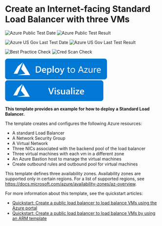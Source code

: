 # Create an Internet-facing Standard Load Balancer with three VMs

![Azure Public Test Date](https://azurequickstartsservice.blob.core.windows.net/badges/101-load-balancer-standard-create/PublicLastTestDate.svg)
![Azure Public Test Result](https://azurequickstartsservice.blob.core.windows.net/badges/101-load-balancer-standard-create/PublicDeployment.svg)

![Azure US Gov Last Test Date](https://azurequickstartsservice.blob.core.windows.net/badges/101-load-balancer-standard-create/FairfaxLastTestDate.svg)
![Azure US Gov Last Test Result](https://azurequickstartsservice.blob.core.windows.net/badges/101-load-balancer-standard-create/FairfaxDeployment.svg)

![Best Practice Check](https://azurequickstartsservice.blob.core.windows.net/badges/101-load-balancer-standard-create/BestPracticeResult.svg)
![Cred Scan Check](https://azurequickstartsservice.blob.core.windows.net/badges/101-load-balancer-standard-create/CredScanResult.svg)

[![Deploy To Azure](https://raw.githubusercontent.com/Azure/azure-quickstart-templates/master/1-CONTRIBUTION-GUIDE/images/deploytoazure.svg?sanitize=true)](https://portal.azure.com/#create/Microsoft.Template/uri/https%3A%2F%2Fraw.githubusercontent.com%2FAzure%2Fazure-quickstart-templates%2Fmaster%2F101-load-balancer-standard-create%2Fazuredeploy.json)
[![Visualize](https://raw.githubusercontent.com/Azure/azure-quickstart-templates/master/1-CONTRIBUTION-GUIDE/images/visualizebutton.svg?sanitize=true)](http://armviz.io/#/?load=https%3A%2F%2Fraw.githubusercontent.com%2FAzure%2Fazure-quickstart-templates%2Fmaster%2F101-load-balancer-standard-create%2Fazuredeploy.json)

**This template provides an example for how to deploy a Standard Load Balancer.**

The template creates and configures the following Azure resources:

- A standard Load Balancer
- A Network Security Group
- A Virtual Network
- Three NICs associated with the backend pool of the load balancer
- Three virtual machines with each vm in a different zone
- An Azure Bastion host to manage the virtual machines
- Create outbound rules and outbound pool for virtual machines

This template defines three availability zones. Availability zones are supported only in certain regions. For a list of supported regions, see https://docs.microsoft.com/azure/availability-zones/az-overview. 

For more information about this template, see the quickstart articles:

- [Quickstart: Create a public load balancer to load balance VMs using the Azure portal](https://docs.microsoft.com/azure/load-balancer/quickstart-load-balancer-standard-public-portal)
- [Quickstart: Create a public load balancer to load balance VMs by using an ARM template](https://docs.microsoft.com/azure/load-balancer/quickstart-load-balancer-standard-public-template)

